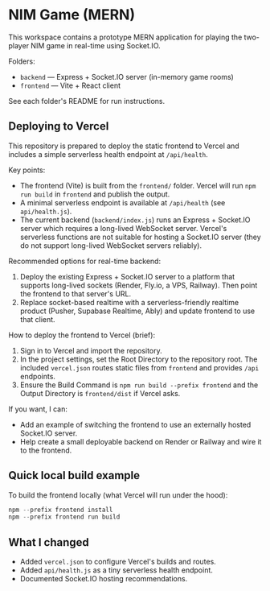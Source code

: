 # NIM Game (MERN)

This workspace contains a prototype MERN application for playing the two-player NIM game in real-time using Socket.IO.

Folders:
- `backend` — Express + Socket.IO server (in-memory game rooms)
- `frontend` — Vite + React client

See each folder's README for run instructions.

Deploying to Vercel
-------------------

This repository is prepared to deploy the static frontend to Vercel and includes a simple serverless health endpoint at `/api/health`.

Key points:
- The frontend (Vite) is built from the `frontend/` folder. Vercel will run `npm run build` in `frontend` and publish the output.
- A minimal serverless endpoint is available at `/api/health` (see `api/health.js`).
- The current backend (`backend/index.js`) runs an Express + Socket.IO server which requires a long-lived WebSocket server. Vercel's serverless functions are not suitable for hosting a Socket.IO server (they do not support long-lived WebSocket servers reliably).

Recommended options for real-time backend:
1. Deploy the existing Express + Socket.IO server to a platform that supports long-lived sockets (Render, Fly.io, a VPS, Railway). Then point the frontend to that server's URL.
2. Replace socket-based realtime with a serverless-friendly realtime product (Pusher, Supabase Realtime, Ably) and update frontend to use that client.

How to deploy the frontend to Vercel (brief):
1. Sign in to Vercel and import the repository.
2. In the project settings, set the Root Directory to the repository root. The included `vercel.json` routes static files from `frontend` and provides `/api` endpoints.
3. Ensure the Build Command is `npm run build --prefix frontend` and the Output Directory is `frontend/dist` if Vercel asks.

If you want, I can:
- Add an example of switching the frontend to use an externally hosted Socket.IO server.
- Help create a small deployable backend on Render or Railway and wire it to the frontend.

Quick local build example
-------------------------

To build the frontend locally (what Vercel will run under the hood):

```powershell
npm --prefix frontend install
npm --prefix frontend run build
```

What I changed
--------------
- Added `vercel.json` to configure Vercel's builds and routes.
- Added `api/health.js` as a tiny serverless health endpoint.
- Documented Socket.IO hosting recommendations.


